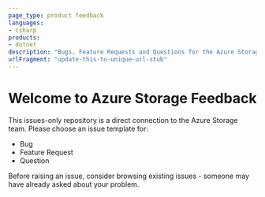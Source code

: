 ```yaml
---
page_type: product feedback
languages:
- csharp
products:
- dotnet
description: "Bugs, Feature Requests and Questions for the Azure Storage service"
urlFragment: "update-this-to-unique-url-stub"
---
```


# Welcome to Azure Storage Feedback

This issues-only repository is a direct connection to the Azure Storage team. Please choose an issue template for:
- Bug
- Feature Request
- Question

Before raising an issue, consider browsing existing issues - someone may have already asked about your problem.


